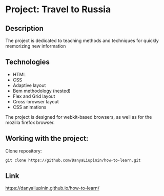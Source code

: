 # Project: Travel to Russia

## Description
The project is dedicated to teaching methods and techniques for quickly memorizing new information

## Technologies ##
- HTML
- CSS
- Adaptive layout
- Bem methodology (nested)
- Flex and Grid layout
- Cross-browser layout
- CSS animations

The project is designed for webkit-based browsers, as well as for the mozilla firefox browser.

## Working with the project:

Clone repository:

``` git clone https://github.com/DanyaLiupinin/how-to-learn.git ```

## Link ##

https://danyaliupinin.github.io/how-to-learn/



                                                                      
                                                                      
                                                                 
